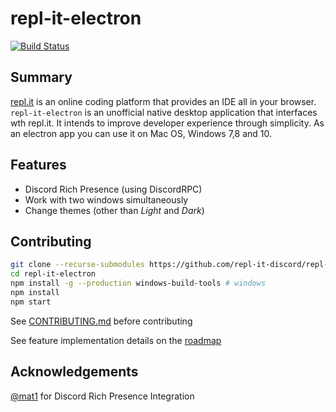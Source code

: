 # repl-it-electron

[![Build Status](https://travis-ci.org/repl-it-discord/repl.it-electron.svg?branch=master)](https://travis-ci.org/repl-it-discord/repl-it-electron)

## Summary
[repl.it](https://repl.it) is an online coding platform that provides an IDE all in your browser. `repl-it-electron` is an unofficial native desktop application that interfaces wth repl.it. It intends to improve developer experience through simplicity. As an electron app you can use it on Mac OS, Windows 7,8 and 10.

## Features
* Discord Rich Presence (using DiscordRPC)
* Work with two windows simultaneously
* Change themes (other than *Light* and *Dark*)

## Contributing

```bash
git clone --recurse-submodules https://github.com/repl-it-discord/repl-it-electron
cd repl-it-electron
npm install -g --production windows-build-tools # windows
npm install
npm start
```

See [CONTRIBUTING.md](./.github/CONTRIBUTING.md) before contributing

See feature implementation details on the [roadmap](https://github.com/repl-it-discord/repl-it-electron/projects)

## Acknowledgements

[@mat1](https://repl.it/@mat1) for Discord Rich Presence Integration
